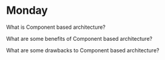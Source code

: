 # Monday
What is Component based architecture?
>

What are some benefits of Component based architecture?
>

What are some drawbacks to Component based architecture?
>
